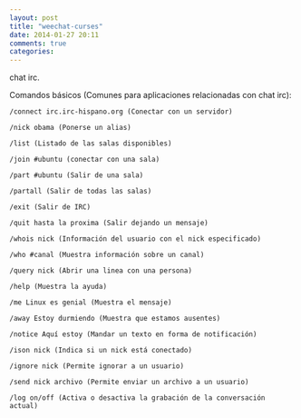 ```yaml
---
layout: post
title: "weechat-curses"
date: 2014-01-27 20:11
comments: true
categories: 
---
```

chat irc.

Comandos básicos (Comunes para aplicaciones relacionadas con chat irc):

	/connect irc.irc-hispano.org (Conectar con un servidor)

	/nick obama (Ponerse un alias)

	/list (Listado de las salas disponibles)

	/join #ubuntu (conectar con una sala)

	/part #ubuntu (Salir de una sala)

	/partall (Salir de todas las salas)

	/exit (Salir de IRC)

	/quit hasta la proxima (Salir dejando un mensaje)

	/whois nick (Información del usuario con el nick especificado)

	/who #canal (Muestra información sobre un canal)

	/query nick (Abrir una linea con una persona)

	/help (Muestra la ayuda)

	/me Linux es genial (Muestra el mensaje)

	/away Estoy durmiendo (Muestra que estamos ausentes)

	/notice Aquí estoy (Mandar un texto en forma de notificación)

	/ison nick (Indica si un nick está conectado)

	/ignore nick (Permite ignorar a un usuario)

	/send nick archivo (Permite enviar un archivo a un usuario)

	/log on/off (Activa o desactiva la grabación de la conversación actual)

